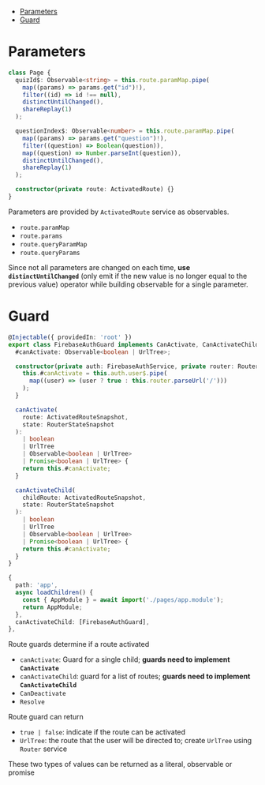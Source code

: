 - [Parameters](#parameters)
- [Guard](#guard)

# Parameters

```ts
class Page {
  quizId$: Observable<string> = this.route.paramMap.pipe(
    map((params) => params.get("id")!),
    filter((id) => id !== null),
    distinctUntilChanged(),
    shareReplay(1)
  );

  questionIndex$: Observable<number> = this.route.paramMap.pipe(
    map((params) => params.get("question")!),
    filter((question) => Boolean(question)),
    map((question) => Number.parseInt(question)),
    distinctUntilChanged(),
    shareReplay(1)
  );

  constructor(private route: ActivatedRoute) {}
}
```

Parameters are provided by `ActivatedRoute` service as observables.

- `route.paramMap`
- `route.params`
- `route.queryParamMap`
- `route.queryParams`

Since not all parameters are changed on each time, **use
`distinctUntilChanged`** (only emit if the new value is no longer equal to the
previous value) operator while building observable for a single parameter.

# Guard

```ts
@Injectable({ providedIn: 'root' })
export class FirebaseAuthGuard implements CanActivate, CanActivateChild {
  #canActivate: Observable<boolean | UrlTree>;

  constructor(private auth: FirebaseAuthService, private router: Router) {
    this.#canActivate = this.auth.user$.pipe(
      map((user) => (user ? true : this.router.parseUrl('/')))
    );
  }

  canActivate(
    route: ActivatedRouteSnapshot,
    state: RouterStateSnapshot
  ):
    | boolean
    | UrlTree
    | Observable<boolean | UrlTree>
    | Promise<boolean | UrlTree> {
    return this.#canActivate;
  }

  canActivateChild(
    childRoute: ActivatedRouteSnapshot,
    state: RouterStateSnapshot
  ):
    | boolean
    | UrlTree
    | Observable<boolean | UrlTree>
    | Promise<boolean | UrlTree> {
    return this.#canActivate;
  }
}

{
  path: 'app',
  async loadChildren() {
    const { AppModule } = await import('./pages/app.module');
    return AppModule;
  },
  canActivateChild: [FirebaseAuthGuard],
},
```

Route guards determine if a route activated

- `canActivate`: Guard for a single child; **guards need to implement
  `CanActivate`**
- `canActivateChild`: guard for a list of routes; **guards need to implement
  `CanActivateChild`**
- `CanDeactivate`
- `Resolve`

Route guard can return

- `true | false`: indicate if the route can be activated
- `UrlTree`: the route that the user will be directed to; create `UrlTree` using
  `Router` service

These two types of values can be returned as a literal, observable or promise
